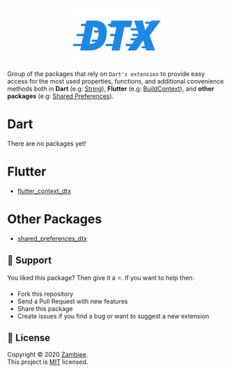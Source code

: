 <p align="center">
<img src="assets/logo.png" alt="Logo"/>
</p>

Group of the packages that rely on `Dart's extension` to provide easy access for the most used properties, functions, and additional convenience methods both in **Dart** (e.g: [String](https://api.dart.dev/stable/2.10.0/dart-core/String-class.html)), **Flutter** (e.g: [BuildContext](https://api.flutter.dev/flutter/widgets/BuildContext-class.html)), and **other packages** (e.g: [Shared Preferences](https://pub.dev/packages/shared_preferences)).

# Dart

There are no packages yet!

# Flutter

- [flutter_context_dtx](https://github.com/zambiee/flutter/dtx/flutter_context_dtx)

# Other Packages

- [shared_preferences_dtx](https://github.com/zambiee/dtx/other_packages/shared_preferences_dtx)

## 🤝 Support

You liked this package? Then give it a ⭐️. If you want to help then:

- Fork this repository
- Send a Pull Request with new features
- Share this package
- Create issues if you find a bug or want to suggest a new extension

## 📝 License

Copyright © 2020 [Zambiee](https://github.com/Zambiee).<br />
This project is [MIT](https://opensource.org/licenses/MIT) licensed.
